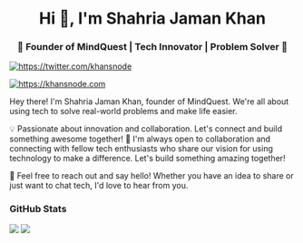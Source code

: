 <h1 align="center">Hi 👋, I'm Shahria Jaman Khan</h1>
<h3 align="center">🚀 Founder of MindQuest | Tech Innovator | Problem Solver 🌟</h3>


<p align="left"> <a href="https://twitter.com/khansnode" target="blank"><img src="https://img.shields.io/twitter/follow/khansnode?logo=twitter&style=for-the-badge" alt="https://twitter.com/khansnode" /></a>  
  


</p>

 <a href="https://khansnode.com" target="_blank"><img src="https://img.shields.io/badge/visit-Khansnode?style=for-the-badge&logo=esri&label=Khansnode.com&link=https%3A%2F%2Fkhansnode.com" alt="https://khansnode.com" /></a>

Hey there! I'm Shahria Jaman Khan, founder of MindQuest. We're all about using tech to solve real-world problems and make life easier.

💡 Passionate about innovation and collaboration. Let's connect and build something awesome together!
🤝 I'm always open to collaboration and connecting with fellow tech enthusiasts who share our vision for using technology to make a difference. Let's build something amazing together!

💬 Feel free to reach out and say hello! Whether you have an idea to share or just want to chat tech, I'd love to hear from you.



### GitHub Stats
![](https://raw.githubusercontent.com/shahria7k/shahria7k/main/profile-summary-card-output/dracula/3-stats.svg)
![](https://raw.githubusercontent.com/shahria7k/shahria7k/main/profile-summary-card-output/dracula/2-most-commit-language.svg)

